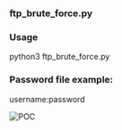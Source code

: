 **<H3>ftp_brute_force.py</H3>**


<H3>Usage</H3>
python3 ftp_brute_force.py

<H3>Password file example:</H3>
username:password

![POC](https://github.com/Nostradamus900/ftp_brute_force.py/assets/75764627/45a63741-ae20-4c2f-8cdf-85c8e8f5936a)

